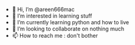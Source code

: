 - 👋 Hi, I’m @areen666mac
- 👀 I’m interested in learning stuff
- 🌱 I’m currently learning python and how to live
- 💞️ I’m looking to collaborate on nothing much
- 📫 How to reach me : don't bother

<!---
areen666mac/areen666mac is a ✨ special ✨ repository because its `README.md` (this file) appears on your GitHub profile.
You can click the Preview link to take a look at your changes.
--->
